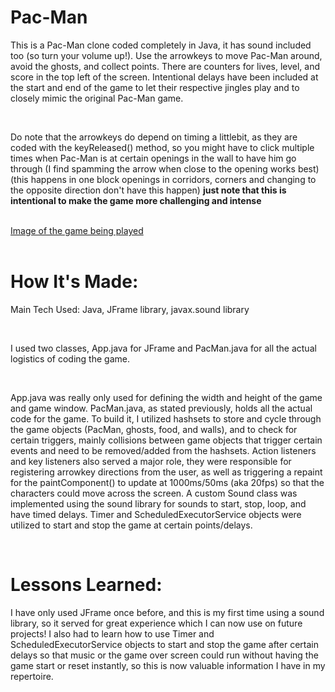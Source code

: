 <h1>Pac-Man</h1>
<p>This is a Pac-Man clone coded completely in Java, it has sound included too (so turn your volume up!). Use the arrowkeys to move Pac-Man around, avoid the ghosts, and collect points. There are counters for lives, level, and score in the top left of the screen. Intentional delays have been included at the start and end of the game to let their respective jingles play and to closely mimic the original Pac-Man game.</p>
<br/>
<p>Do note that the arrowkeys do depend on timing a littlebit, as they are coded with the keyReleased() method, so you might have to click multiple times when Pac-Man is at certain openings in the wall to have him go through (I find spamming the arrow when close to the opening works best) (this happens in one block openings in corridors, corners and changing to the opposite direction don't have this happen) <strong>just note that this is intentional to make the game more challenging and intense</strong></p>
<br/>
<a href = "https://imgur.com/a/ezLMNEE" target="_blank">Image of the game being played</a>
<br/>
<br/>
<h1>How It's Made:</h1>
<p>Main Tech Used: Java, JFrame library, javax.sound library</p>
<br/>
<p>I used two classes, App.java for JFrame and PacMan.java for all the actual logistics of coding the game.</p>
<br/>
<p>App.java was really only used for defining the width and height of the game and game window. PacMan.java, as stated previously, holds all the actual code for the game. To build it, I utilized hashsets to store and cycle through the game objects (PacMan, ghosts, food, and walls), and to check for certain triggers, mainly collisions between game objects that trigger certain events and need to be removed/added from the hashsets. Action listeners and key listeners also served a major role, they were responsible for registering arrowkey directions from the user, as well as triggering a repaint for the paintComponent() to update at 1000ms/50ms (aka 20fps) so that the characters could move across the screen. A custom Sound class was implemented using the sound library for sounds to start, stop, loop, and have timed delays. Timer and ScheduledExecutorService objects were utilized to start and stop the game at certain points/delays.</p>
<br/>
<h1>Lessons Learned:</h1>
<p>I have only used JFrame once before, and this is my first time using a sound library, so it served for great experience which I can now use on future projects! I also had to learn how to use Timer and ScheduledExecutorService objects to start and stop the game after certain delays so that music or the game over screen could run without having the game start or reset instantly, so this is now valuable information I have in my repertoire.</p>
